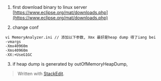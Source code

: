 1. first download binary to linux server
[https://www.eclipse.org/mat/downloads.php](https://www.eclipse.org/mat/downloads.php)

2. change conf


```
vi MemoryAnalyzer.ini // 添加以下参数, Xmx 最好是heap dump 得了iang bei
-vmargs
-Xmx40960m
-Xms40960m
-XX:+UseG1GC
```
3. if heap dump is generated by outOfMemoryHeapDump, 


> Written with [StackEdit](https://stackedit.io/).
<!--stackedit_data:
eyJoaXN0b3J5IjpbMTE1MTExNTAwMl19
-->